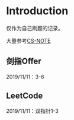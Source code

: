 # Introduction

仅作为自己刷题的记录。

大量参考[CS-NOTE]( https://cyc2018.github.io/CS-Notes/#/ )

## 剑指Offer

2019/11/11：3-6

## LeetCode

2019/11/11：双指针1-3

